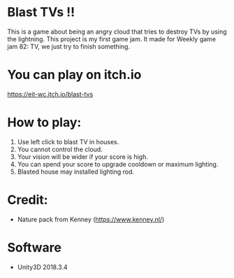 # Blast TVs !!

This is a game about being an angry cloud that tries to destroy TVs by using the lightning. This project is my first game jam. It made for Weekly game jam 82: TV, we just try to finish something.

# You can play on itch.io
https://eit-wc.itch.io/blast-tvs

# How to play:

1. Use left click to blast TV in houses.
2. You cannot control the cloud.
3. Your vision will be wider if your score is high.
4. You can spend your score to upgrade cooldown or maximum lighting.
5. Blasted house may installed lighting rod.

# Credit:

- Nature pack from Kenney (https://www.kenney.nl/)

# Software

- Unity3D 2018.3.4



